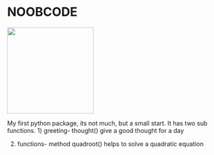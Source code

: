 <p ><h1>NOOBCODE</h1><img src="https://github.com/himanshu007-creator/PyPy/blob/150b658cfa178450e2e32e7e4464b2c9db0e516a/noob.gif" height="200px" width="200px"/></p>
My first python package, its not much, but a small start. It has two sub functions.
1) greeting-  thought()  give a good thought for a day

2) functions-  method quadroot() helps to solve a quadratic equation
